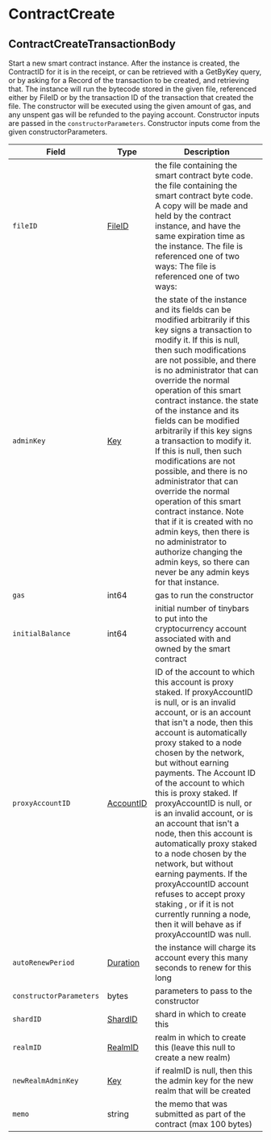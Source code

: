 # ContractCreate

## ContractCreateTransactionBody

Start a new smart contract instance. After the instance is created, the ContractID for it is in the receipt, or can be retrieved with a GetByKey query, or by asking for a Record of the transaction to be created, and retrieving that. The instance will run the bytecode stored in the given file, referenced either by FileID or by the transaction ID of the transaction that created the file. The constructor will be executed using the given amount of gas, and any unspent gas will be refunded to the paying account. Constructor inputs are passed in the `constructorParameters`. Constructor inputs come from the given constructorParameters.

| Field                   | Type                                     | Description                                                                                                                                                                                                                                                                                                                                                                                                                                                                                                                                                                                                                                                                                                                                         |
| ----------------------- | ---------------------------------------- | --------------------------------------------------------------------------------------------------------------------------------------------------------------------------------------------------------------------------------------------------------------------------------------------------------------------------------------------------------------------------------------------------------------------------------------------------------------------------------------------------------------------------------------------------------------------------------------------------------------------------------------------------------------------------------------------------------------------------------------------------- |
| `fileID`                | [FileID](../basic-types/fileid.md)       | the file containing the smart contract byte code. the file containing the smart contract byte code. A copy will be made and held by the contract instance, and have the same expiration time as the instance. The file is referenced one of two ways: The file is referenced one of two ways:                                                                                                                                                                                                                                                                                                                                                                                                                                                       |
| `adminKey`              | [Key](../basic-types/key.md)             | the state of the instance and its fields can be modified arbitrarily if this key signs a transaction to modify it. If this is null, then such modifications are not possible, and there is no administrator that can override the normal operation of this smart contract instance. the state of the instance and its fields can be modified arbitrarily if this key signs a transaction to modify it. If this is null, then such modifications are not possible, and there is no administrator that can override the normal operation of this smart contract instance. Note that if it is created with no admin keys, then there is no administrator to authorize changing the admin keys, so there can never be any admin keys for that instance. |
| `gas`                   | int64                                    | gas to run the constructor                                                                                                                                                                                                                                                                                                                                                                                                                                                                                                                                                                                                                                                                                                                          |
| `initialBalance`        | int64                                    | initial number of tinybars to put into the cryptocurrency account associated with and owned by the smart contract                                                                                                                                                                                                                                                                                                                                                                                                                                                                                                                                                                                                                                   |
| `proxyAccountID`        | [AccountID](../basic-types/accountid.md) | ID of the account to which this account is proxy staked. If proxyAccountID is null, or is an invalid account, or is an account that isn't a node, then this account is automatically proxy staked to a node chosen by the network, but without earning payments. The Account ID of the account to which this is proxy staked. If proxyAccountID is null, or is an invalid account, or is an account that isn't a node, then this account is automatically proxy staked to a node chosen by the network, but without earning payments. If the proxyAccountID account refuses to accept proxy staking , or if it is not currently running a node, then it will behave as if proxyAccountID was null.                                                  |
| `autoRenewPeriod`       | [Duration](../miscellaneous/duration.md) | the instance will charge its account every this many seconds to renew for this long                                                                                                                                                                                                                                                                                                                                                                                                                                                                                                                                                                                                                                                                 |
| `constructorParameters` | bytes                                    | parameters to pass to the constructor                                                                                                                                                                                                                                                                                                                                                                                                                                                                                                                                                                                                                                                                                                               |
| `shardID`               | [ShardID](../basic-types/shardid.md)     | shard in which to create this                                                                                                                                                                                                                                                                                                                                                                                                                                                                                                                                                                                                                                                                                                                       |
| `realmID`               | [RealmID](../basic-types/realmid.md)     | realm in which to create this (leave this null to create a new realm)                                                                                                                                                                                                                                                                                                                                                                                                                                                                                                                                                                                                                                                                               |
| `newRealmAdminKey`      | [Key](../basic-types/key.md)             | if realmID is null, then this the admin key for the new realm that will be created                                                                                                                                                                                                                                                                                                                                                                                                                                                                                                                                                                                                                                                                  |
| `memo`                  | string                                   | the memo that was submitted as part of the contract (max 100 bytes)                                                                                                                                                                                                                                                                                                                                                                                                                                                                                                                                                                                                                                                                                 |

###

